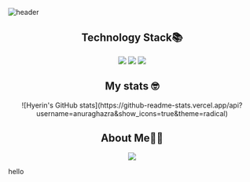 ![header](https://capsule-render.vercel.app/api?type=shark&color=auto&height=250&section=header&text=Hyerin's%20GitHub&fontSize=70&animation=scaleIn)
<div align='center'>
  <h2> Technology Stack📚 </h2>
  <p>
    <img src="https://img.shields.io/badge/Spring-6DB33F?style=flat-square&logo=Spring&logoColor=white"/>
    <img src="https://img.shields.io/badge/Spring%20Boot-6DB33F?style=flat-square&logo=Spring%20Boot&logoColor=white"/>
    <img src="https://img.shields.io/badge/Java-007396?style=flat-square&logo=Java&logoColor=white"/>
  </p>
  <h2> My stats 🤓 </h2>
 ![Hyerin's GitHub stats](https://github-readme-stats.vercel.app/api?username=anuraghazra&show_icons=true&theme=radical)
  <h2> About Me👩‍💻 </h2>
  <a href="https://velog.io/@yuhyerin">
    <img src="https://img.shields.io/badge/velog-1DBF73?style=flat-square&logo=Vimeo&logoColor=white"/>
  </a>
</div>



hello

<!--
**yuhyerin/yuhyerin** is a ✨ _special_ ✨ repository because its `README.md` (this file) appears on your GitHub profile.

Here are some ideas to get you started:

- 🔭 I’m currently working on ...
- 🌱 I’m currently learning ...
- 👯 I’m looking to collaborate on ...
- 🤔 I’m looking for help with ...
- 💬 Ask me about ...
- 📫 How to reach me: ...
- 😄 Pronouns: ...
- ⚡ Fun fact: ...
-->
<!-- [![solved.ac tier](http://mazassumnida.wtf/api/generate_badge?boj=riri0304)](https://solved.ac/riri0304) -->
